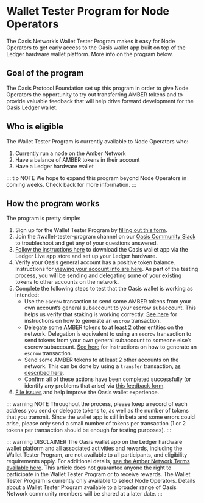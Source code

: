 # Wallet Tester Program for Node Operators

The Oasis Network’s Wallet Tester Program makes it easy for Node 
Operators to get early access to the Oasis wallet app built on 
top of the Ledger hardware wallet platform. More info on 
the program below.

## Goal of the program

The Oasis Protocol Foundation set up this program in order 
to give Node Operators the opportunity to try out transferring AMBER
tokens and to provide valuable feedback that will help drive 
forward development for the Oasis Ledger wallet.

## Who is eligible

The Wallet Tester Program is currently available to Node Operators who:
1. Currently run a node on the Amber Network
2. Have a balance of AMBER tokens in their account
3. Have a Ledger hardware wallet

::: tip NOTE
We hope to expand this program beyond Node Operators 
in coming weeks. Check back for more information.
:::

## How the program works

The program is pretty simple:             
1. Sign up for the Wallet Tester Program by [filling out this form].
2. Join the #wallet-tester-program channel on our [Oasis Community Slack]
to troubleshoot and get any of your questions answered.
3. [Follow the instructions here] to download the Oasis wallet
app via the Ledger Live app store and set up your Ledger hardware. 
4. Verify your Oasis general account has a positive token balance. Instructions
for [viewing your account info are here]. As part of the testing process, 
you will be sending and delegating some of your existing tokens to other accounts on the network. 
5. Complete the following steps to test that the Oasis wallet is working as intended:
   * Use the `escrow` transaction to send some AMBER tokens from your own account’s
   general subaccount to your escrow subaccount. This helps us verify that staking 
   is working correctly. [See here] for instructions on how to generate an `escrow`
   transaction. 
   * Delegate some AMBER tokens to at least 2 other entities on the network. Delegation
   is equivalent to using an `escrow` transaction to send tokens from your own general
   subaccount to someone else’s escrow subaccount. [See here] for instructions on how
   to generate an `escrow` transaction. 
   * Send some AMBER tokens to at least 2 other accounts on the network. This can be
   done by using a `transfer` transaction, [as described here]. 
   * Confirm all of these actions have been completed successfully (or identify any
   problems that arise) via [this feedback form]. 
6. [File issues] and help improve the Oasis wallet experience.

::: warning NOTE
Throughout the process, please keep a record of each address you send or delegate tokens
to, as well as the number of tokens that you transmit. Since the wallet app is still in
beta and some errors could arise, please only send a small number of tokens per transaction
(1 or 2 tokens per transaction should be enough for testing purposes).
:::

::: warning DISCLAIMER
The Oasis wallet app on the Ledger hardware wallet platform and all associated activities
and rewards, including the Wallet Tester Program, are not available to all participants,
and eligibility requirements apply. For additional details, [see the Amber Network Terms
available here]. This article does not guarantee anyone the right to participate
in the Wallet Tester Program or to receive rewards. The Wallet Tester Program is
currently only available to select Node Operators. Details about a Wallet Tester
Program available to a broader range of Oasis Network community members will be
shared at a later date. 
:::

[filling out this form]: https://oasisfoundation.typeform.com/to/NW4RuTQR 
[Oasis Community Slack]: http://www.oasisprotocol.org/slack
[Follow the instructions here]: https://docs.oasis.dev/hsm/ledger.html#prerequisites
[viewing your account info are here]: https://docs.oasis.dev/operators/stake-management.html#account-info
[See here]: https://docs.oasis.dev/operators/stake-management.html#escrowing-tokens
[as described here]: https://docs.oasis.dev/operators/stake-management.html#transferring-tokens
[this feedback form]: https://oasisfoundation.typeform.com/to/gzezJNFB
[File issues]: https://github.com/oasisprotocol/oasis-core/issues/new/choose 
[grant]: https://oasisprotocol.org/en/grants
[block explorers]: https://docs.oasis.dev/operators/community-resources.html#block-explorers-validator-leaderboards
[see the Amber Network Terms available here]: https://docsend.com/view/zv5cfia
